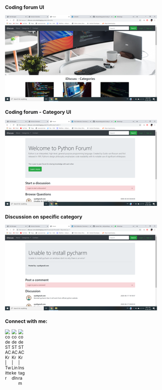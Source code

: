 ### Coding forum UI
<img alt="project UI" width="900px" src="https://github.com/adityaadhaygude/Coding-forum/blob/master/Screenshot%20(136).png" />

### Coding forum - Category UI
<img alt="project UI" width="900px" src="https://github.com/adityaadhaygude/Coding-forum/blob/master/Screenshot%20(137).png" />

### Discussion on specific category
<img alt="project UI" width="900px" src="https://github.com/adityaadhaygude/Coding-forum/blob/master/Screenshot%20(138).png" />


### Connect with me:
[<img align="left" alt="codeSTACKr | Twitter" width="22px" src="https://cdn.jsdelivr.net/npm/simple-icons@v3/icons/twitter.svg" />][twitter]
[<img align="left" alt="codeSTACKr | LinkedIn" width="22px" src="https://cdn.jsdelivr.net/npm/simple-icons@v3/icons/linkedin.svg" />][linkedin]
[<img align="left" alt="codeSTACKr | Instagram" width="22px" src="https://cdn.jsdelivr.net/npm/simple-icons@v3/icons/instagram.svg" />][instagram]

[twitter]: https://twitter.com/aditya_dhaygude
[linkedin]: https://www.linkedin.com/in/aditya-dhaygude/
[instagram]: https://www.instagram.com/adityadhaygude/
